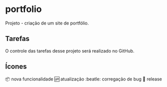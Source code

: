 # portfolio
Projeto - criação de um site de portfólio.

## Tarefas
O controle das tarefas desse projeto será realizado no GitHub.

## Ícones

:package: nova funcionalidade
:up: atualização
:beatle: corregação de bug
:checkered_flag: release
